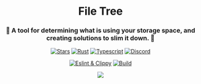 <div align="center">
  <h1>File Tree</h1>
  <h3>🌳 A tool for determining what is using your storage space, and creating solutions to slim it down. 🌳</h3>


<p>


[![Stars](https://img.shields.io/github/stars/d4m13n-d3v/file_tree_rust?style=social)](https://github.com/d4m13n-d3v/file_tree_rust)
[![Rust](https://img.shields.io/badge/built_with-Rust-dca282.svg)](https://github.com/d4m13n-d3v/file_tree_rust)
[![Typescript](https://img.shields.io/badge/built_with-Typescript-3178C6.svg)](https://github.com/d4m13n-d3v/file_tree_rust)
[![Discord](https://img.shields.io/discord/1195961063183765575?label=chat&logo=discord)](https://discord.gg/8dHnaarghJ)


</p>

<p>

[![Eslint & Clippy](https://github.com/d4m13n-d3v/file_tree_rust/actions/workflows/eslint_clippy.yml/badge.svg)](https://github.com/d4m13n-d3v/file_tree_rust/actions/workflows/eslint_clippy.yml)
[![Build](https://github.com/d4m13n-d3v/file_tree_rust/actions/workflows/build.yml/badge.svg)](https://github.com/d4m13n-d3v/file_tree_rust/actions/workflows/build.yml)

<p>

<img src="https://download.next-hat.com/ressources/images/nextauri.png" />

</div>
